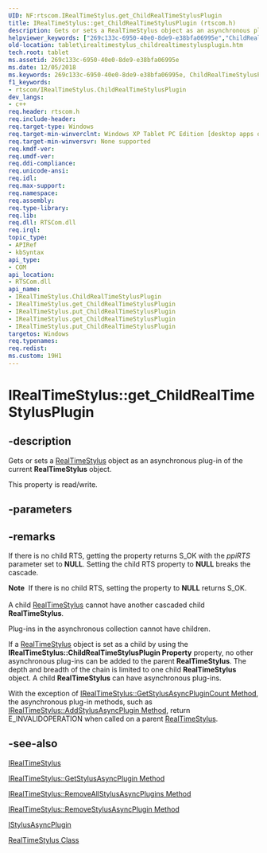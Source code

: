 ```yaml
---
UID: NF:rtscom.IRealTimeStylus.get_ChildRealTimeStylusPlugin
title: IRealTimeStylus::get_ChildRealTimeStylusPlugin (rtscom.h)
description: Gets or sets a RealTimeStylus object as an asynchronous plug-in of the current RealTimeStylus object.
helpviewer_keywords: ["269c133c-6950-40e0-8de9-e38bfa06995e","ChildRealTimeStylusPlugin property [Tablet PC]","ChildRealTimeStylusPlugin property [Tablet PC]","IRealTimeStylus interface","IRealTimeStylus interface [Tablet PC]","ChildRealTimeStylusPlugin property","IRealTimeStylus.ChildRealTimeStylusPlugin","IRealTimeStylus.get_ChildRealTimeStylusPlugin","IRealTimeStylus.put_ChildRealTimeStylusPlugin","IRealTimeStylus::ChildRealTimeStylusPlugin","IRealTimeStylus::get_ChildRealTimeStylusPlugin","IRealTimeStylus::put_ChildRealTimeStylusPlugin","get_ChildRealTimeStylusPlugin","rtscom/IRealTimeStylus::ChildRealTimeStylusPlugin","rtscom/IRealTimeStylus::get_ChildRealTimeStylusPlugin","rtscom/IRealTimeStylus::put_ChildRealTimeStylusPlugin","tablet.irealtimestylus_childrealtimestylusplugin"]
old-location: tablet\irealtimestylus_childrealtimestylusplugin.htm
tech.root: tablet
ms.assetid: 269c133c-6950-40e0-8de9-e38bfa06995e
ms.date: 12/05/2018
ms.keywords: 269c133c-6950-40e0-8de9-e38bfa06995e, ChildRealTimeStylusPlugin property [Tablet PC], ChildRealTimeStylusPlugin property [Tablet PC],IRealTimeStylus interface, IRealTimeStylus interface [Tablet PC],ChildRealTimeStylusPlugin property, IRealTimeStylus.ChildRealTimeStylusPlugin, IRealTimeStylus.get_ChildRealTimeStylusPlugin, IRealTimeStylus.put_ChildRealTimeStylusPlugin, IRealTimeStylus::ChildRealTimeStylusPlugin, IRealTimeStylus::get_ChildRealTimeStylusPlugin, IRealTimeStylus::put_ChildRealTimeStylusPlugin, get_ChildRealTimeStylusPlugin, rtscom/IRealTimeStylus::ChildRealTimeStylusPlugin, rtscom/IRealTimeStylus::get_ChildRealTimeStylusPlugin, rtscom/IRealTimeStylus::put_ChildRealTimeStylusPlugin, tablet.irealtimestylus_childrealtimestylusplugin
f1_keywords:
- rtscom/IRealTimeStylus.ChildRealTimeStylusPlugin
dev_langs:
- c++
req.header: rtscom.h
req.include-header: 
req.target-type: Windows
req.target-min-winverclnt: Windows XP Tablet PC Edition [desktop apps only]
req.target-min-winversvr: None supported
req.kmdf-ver: 
req.umdf-ver: 
req.ddi-compliance: 
req.unicode-ansi: 
req.idl: 
req.max-support: 
req.namespace: 
req.assembly: 
req.type-library: 
req.lib: 
req.dll: RTSCom.dll
req.irql: 
topic_type:
- APIRef
- kbSyntax
api_type:
- COM
api_location:
- RTSCom.dll
api_name:
- IRealTimeStylus.ChildRealTimeStylusPlugin
- IRealTimeStylus.get_ChildRealTimeStylusPlugin
- IRealTimeStylus.put_ChildRealTimeStylusPlugin
- IRealTimeStylus.get_ChildRealTimeStylusPlugin
- IRealTimeStylus.put_ChildRealTimeStylusPlugin
targetos: Windows
req.typenames: 
req.redist: 
ms.custom: 19H1
---
```


# IRealTimeStylus::get_ChildRealTimeStylusPlugin


## -description



Gets or sets a <a href="https://docs.microsoft.com/windows/desktop/tablet/realtimestylus-class">RealTimeStylus</a> object as an asynchronous plug-in of the current <b>RealTimeStylus</b> object.



This property is read/write.


## -parameters


## -remarks



If there is no child RTS, getting the property returns S_OK with the <i>ppiRTS</i> parameter set to <b>NULL</b>. Setting the child RTS property to <b>NULL</b> breaks the cascade.

<div class="alert"><b>Note</b>  If there is no child RTS, setting the property to <b>NULL</b> returns S_OK.</div>
<div> </div>
A child <a href="https://docs.microsoft.com/windows/desktop/tablet/realtimestylus-class">RealTimeStylus</a> cannot have another cascaded child <b>RealTimeStylus</b>.

Plug-ins in the asynchronous collection cannot have children.

If a <a href="https://docs.microsoft.com/windows/desktop/tablet/realtimestylus-class">RealTimeStylus</a> object is set as a child by using the <b>IRealTimeStylus::ChildRealTimeStylusPlugin Property</b> property, no other asynchronous plug-ins can be added to the parent <b>RealTimeStylus</b>. The depth and breadth of the chain is limited to one child <b>RealTimeStylus</b> object. A child <b>RealTimeStylus</b> can have asynchronous plug-ins.

With the exception of <a href="https://docs.microsoft.com/windows/desktop/api/rtscom/nf-rtscom-irealtimestylus-getstylusasyncplugincount">IRealTimeStylus::GetStylusAsyncPluginCount Method</a>, the asynchronous plug-in methods, such as <a href="https://docs.microsoft.com/windows/desktop/api/rtscom/nf-rtscom-irealtimestylus-addstylusasyncplugin">IRealTimeStylus::AddStylusAsyncPlugin Method</a>, return E_INVALIDOPERATION when called on a parent <a href="https://docs.microsoft.com/windows/desktop/tablet/realtimestylus-class">RealTimeStylus</a>.




## -see-also




<a href="https://docs.microsoft.com/windows/desktop/api/rtscom/nn-rtscom-irealtimestylus">IRealTimeStylus</a>



<a href="https://docs.microsoft.com/windows/desktop/api/rtscom/nf-rtscom-irealtimestylus-getstylusasyncplugin">IRealTimeStylus::GetStylusAsyncPlugin Method</a>



<a href="https://docs.microsoft.com/windows/desktop/api/rtscom/nf-rtscom-irealtimestylus-removeallstylusasyncplugins">IRealTimeStylus::RemoveAllStylusAsyncPlugins Method</a>



<a href="https://docs.microsoft.com/windows/desktop/api/rtscom/nf-rtscom-irealtimestylus-removestylusasyncplugin">IRealTimeStylus::RemoveStylusAsyncPlugin Method</a>



<a href="https://docs.microsoft.com/windows/desktop/api/rtscom/nn-rtscom-istylusasyncplugin">IStylusAsyncPlugin</a>



<a href="https://docs.microsoft.com/windows/desktop/tablet/realtimestylus-class">RealTimeStylus Class</a>
 

 

